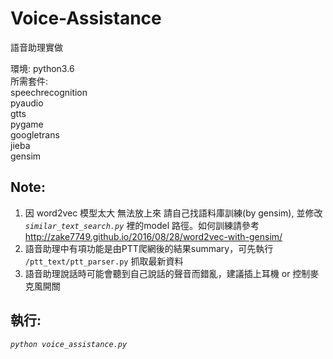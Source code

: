 # Voice-Assistance
語音助理實做  
  
環境: python3.6  
所需套件:  
speechrecognition  
pyaudio  
gtts  
pygame  
googletrans  
jieba  
gensim  
  
## Note:  
1. 因 word2vec 模型太大 無法放上來 請自己找語料庫訓練(by gensim), 並修改 *`similar_text_search.py`* 裡的model 路徑。如何訓練請參考 http://zake7749.github.io/2016/08/28/word2vec-with-gensim/   
2. 語音助理中有項功能是由PTT爬網後的結果summary，可先執行 `/ptt_text/ptt_parser.py` 抓取最新資料  
3. 語音助理說話時可能會聽到自己說話的聲音而錯亂，建議插上耳機 or 控制麥克風開關

## 執行:  
*`python voice_assistance.py`*


